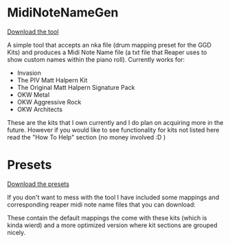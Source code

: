 # MidiNoteNameGen

[Download the tool](https://raw.githubusercontent.com/pattersonjosh15/MidiNoteNameGen/main/download/MidiNoteNameGen.exe)

A simple tool that accepts an nka file (drum mapping preset for the GGD Kits) and 
produces a Midi Note Name file (a txt file that Reaper uses to show custom names within the piano roll). Currently works for:
- Invasion
- The PIV Matt Halpern Kit
- The Original Matt Halpern Signature Pack
- OKW Metal
- OKW Aggressive Rock
- OKW Architects

These are the kits that I own currently and I do plan on acquiring more in the future.  However if you would like to see functionality for kits not listed here read the "How To Help" section (no money involved :D )

# Presets

[Download the presets](https://raw.githubusercontent.com/pattersonjosh15/MidiNoteNameGen/presets)

If you don't want to mess with the tool I have included some mappings and corresponding reaper midi note name files that you can download:

These contain the default mappings the come with these kits (which is kinda wierd) and a more optimized version where kit sections are grouped nicely.
